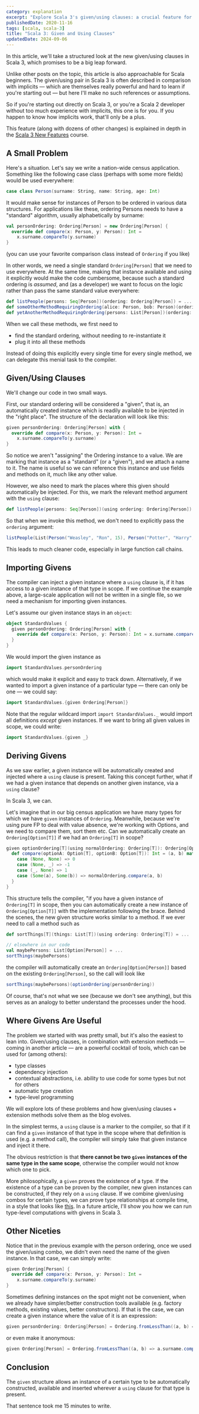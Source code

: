 ```yaml
---
category: explanation
excerpt: "Explore Scala 3's given/using clauses: a crucial feature for modern Scala programming, and learn how to leverage them effectively"
publishedDate: 2020-11-16
tags: [scala, scala-3]
title: "Scala 3: Given and Using Clauses"
updatedDate: 2024-09-06
---
```


In this article, we'll take a structured look at the new given/using clauses in Scala 3, which promises to be a big leap forward.

Unlike other posts on the topic, this article is also approachable for Scala beginners. The given/using pair in Scala 3 is often described in comparison with implicits &mdash; which are themselves really powerful and hard to learn if you're starting out &mdash; but here I'll make no such references or assumptions.

So if you're starting out directly on Scala 3, or you're a Scala 2 developer without too much experience with implicits, this one is for you. If you happen to know how implicits work, that'll only be a plus.

This feature (along with dozens of other changes) is explained in depth in the [Scala 3 New Features](/courses/scala-3-new-features) course.

## A Small Problem

Here's a situation. Let's say we write a nation-wide census application. Something like the following case class (perhaps with some more fields) would be used everywhere:

```scala
case class Person(surname: String, name: String, age: Int)
```

It would make sense for instances of Person to be ordered in various data structures. For applications like these, ordering Persons needs to have a "standard" algorithm, usually alphabetically by surname:

```scala
val personOrdering: Ordering[Person] = new Ordering[Person] {
  override def compare(x: Person, y: Person): Int =
    x.surname.compareTo(y.surname)
}
```

(you can use your favorite comparison class instead of `Ordering` if you like)

In other words, we need a single standard `Ordering[Person]` that we need to use everywhere. At the same time, making that instance available and using it explicitly would make the code cumbersome, because such a standard ordering is _assumed_, and (as a developer) we want to focus on the logic rather than pass the same standard value everywhere:

```scala
def listPeople(persons: Seq[Person])(ordering: Ordering[Person]) = ...
def someOtherMethodRequiringOrdering(alice: Person, bob: Person)(ordering: Ordering[Person]) = ...
def yetAnotherMethodRequiringOrdering(persons: List[Person])(ordering: Ordering[Person]) = ...
```

When we call these methods, we first need to

- find the standard ordering, without needing to re-instantiate it
- plug it into all these methods

Instead of doing this explicitly every single time for every single method, we can delegate this menial task to the compiler.

## Given/Using Clauses

We'll change our code in two small ways.

First, our standard ordering will be considered a "given", that is, an automatically created instance which is readily available to be injected in the "right place". The structure of the declaration will look like this:

```scala
given personOrdering: Ordering[Person] with {
  override def compare(x: Person, y: Person): Int =
    x.surname.compareTo(y.surname)
}
```

So notice we aren't "assigning" the Ordering instance to a value. We are marking that instance as a "standard" (or a "given"), and we attach a name to it. The name is useful so we can reference this instance and use fields and methods on it, much like any other value.

However, we also need to mark the places where this given should automatically be injected. For this, we mark the relevant method argument with the `using` clause:

```scala
def listPeople(persons: Seq[Person])(using ordering: Ordering[Person]) = ...
```

So that when we invoke this method, we don't need to explicitly pass the `ordering` argument:

```scala
listPeople(List(Person("Weasley", "Ron", 15), Person("Potter", "Harry", 15))) // <- the compiler will inject the ordering here
```

This leads to much cleaner code, especially in large function call chains.

## Importing Givens

The compiler can inject a given instance where a `using` clause is, if it has access to a given instance of that type in scope. If we continue the example above, a large-scale application will not be written in a single file, so we need a mechanism for importing given instances.

Let's assume our given instance stays in an `object`:

```scala
object StandardValues {
  given personOrdering: Ordering[Person] with {
    override def compare(x: Person, y: Person): Int = x.surname.compareTo(y.surname)
  }
}
```

We would import the given instance as

```scala
import StandardValues.personOrdering
```

which would make it explicit and easy to track down. Alternatively, if we wanted to import a given instance of a particular type &mdash; there can only be one &mdash; we could say:

```scala
import StandardValues.{given Ordering[Person]}
```

Note that the regular wildcard import `import StandardValues._` would import all definitions _except_ given instances. If we want to bring all given values in scope, we could write:

```scala
import StandardValues.{given _}
```

## Deriving Givens

As we saw earlier, a given instance will be automatically created and injected where a `using` clause is present. Taking this concept further, what if we had a given instance that depends on another given instance, via a `using` clause?

In Scala 3, we can.

Let's imagine that in our big census application we have many types for which we have `given` instances of `Ordering`. Meanwhile, because we're using pure FP to deal with value absence, we're working with Options, and we need to compare them, sort them etc. Can we automatically create an `Ordering[Option[T]]` if we had an `Ordering[T]` in scope?

```scala
given optionOrdering[T](using normalOrdering: Ordering[T]): Ordering[Option[T]] with {
  def compare(optionA: Option[T], optionB: Option[T]): Int = (a, b) match {
    case (None, None) => 0
    case (None, _) => -1
    case (_, None) => 1
    case (Some(a), Some(b)) => normalOrdering.compare(a, b)
  }
}
```

This structure tells the compiler, "if you have a given instance of `Ordering[T]` in scope, then you can automatically create a new instance of `Ordering[Option[T]]` with the implementation following the brace. Behind the scenes, the new given structure works similar to a method. If we ever need to call a method such as

```scala
def sortThings[T](things: List[T])(using ordering: Ordering[T]) = ...

// elsewhere in our code
val maybePersons: List[Option[Person]] = ...
sortThings(maybePersons)
```

the compiler will automatically create an `Ordering[Option[Person]]` based on the existing `Ordering[Person]`, so the call will look like

```scala
sortThings(maybePersons)(optionOrdering(personOrdering))
```

Of course, that's not what we see (because we don't see anything), but this serves as an analogy to better understand the processes under the hood.

## Where Givens Are Useful

The problem we started with was pretty small, but it's also the easiest to lean into. Given/using clauses, in combination with extension methods &mdash; coming in another article &mdash; are a powerful cocktail of tools, which can be used for (among others):

- type classes
- dependency injection
- contextual abstractions, i.e. ability to use code for some types but not for others
- automatic type creation
- type-level programming

We will explore lots of these problems and how given/using clauses + extension methods solve them as the blog evolves.

In the simplest terms, a `using` clause is a marker to the compiler, so that if it can find a `given` instance of that type in the scope where that definition is used (e.g. a method call), the compiler will simply take that given instance and inject it there.

The obvious restriction is that **there cannot be two `given` instances of the same type in the same scope**, otherwise the compiler would not know which one to pick.

More philosophically, a `given` proves the existence of a type. If the existence of a type can be proven by the compiler, new given instances can be constructed, if they rely on a `using` clause. If we combine given/using combos for certain types, we can prove type relationships at compile time, in a style that looks like [this](/type-level-programming-part-1). In a future article, I'll show you how we can run type-level computations with givens in Scala 3.

## Other Niceties

Notice that in the previous example with the person ordering, once we used the given/using combo, we didn't even need the name of the given instance. In that case, we can simply write:

```scala
given Ordering[Person] {
  override def compare(x: Person, y: Person): Int =
    x.surname.compareTo(y.surname)
}
```

Sometimes defining instances on the spot might not be convenient, when we already have simpler/better construction tools available (e.g. factory methods, existing values, better constructors). If that is the case, we can create a given instance where the value of it is an expression:

```scala
given personOrdering: Ordering[Person] = Ordering.fromLessThan((a, b) => a.surname.compareTo(b.surname) < 0)
```

or even make it anonymous:

```scala
given Ordering[Person] = Ordering.fromLessThan((a, b) => a.surname.compareTo(b.surname) < 0)
```

## Conclusion

The `given` structure allows an instance of a certain type to be automatically constructed, available and inserted wherever a `using` clause for that type is present.

That sentence took me 15 minutes to write.
